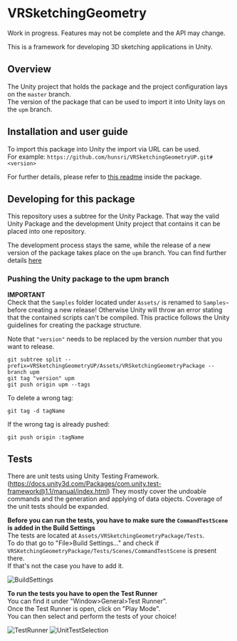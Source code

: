 # VRSketchingGeometry
Work in progress. Features may not be complete and the API may change.

This is a framework for developing 3D sketching applications in Unity.

## Overview

The Unity project that holds the package and the project configuration lays on the `master` branch.</br>
The version of the package that can be used to import it into Unity lays on the `upm` branch.

## Installation and user guide

To import this package into Unity the import via URL can be used.</br>
For example: `https://github.com/hunsri/VRSketchingGeometryUP.git#<version>` </br>

For further details, please refer to [this readme](./Assets/VRSketchingGeometryPackage/README.md) inside the package.

## Developing for this package

This repository uses a subtree for the Unity Package.
That way the valid Unity Package and the development Unity project that contains it can be placed into one repository.

The development process stays the same, while the release of a new version of the package takes place on the `upm` branch.
You can find further details [here](https://www.patreon.com/posts/25070968)

### Pushing the Unity package to the upm branch

**IMPORTANT**</br>
Check that the `Samples` folder located under `Assets/` is renamed to `Samples~` before creating a new release!
Otherwise Unity will throw an error stating that the contained scripts can't be compiled.
This practice follows the Unity guidelines for creating the package structure.

Note that `"version"` needs to be replaced by the version number that you want to release.
```
git subtree split --prefix=VRSketchingGeometryUP/Assets/VRSketchingGeometryPackage --branch upm
git tag "version" upm
git push origin upm --tags
```

To delete a wrong tag:
```
git tag -d tagName
```
If the wrong tag is already pushed:
```
git push origin :tagName
```

## Tests

There are unit tests using Unity Testing Framework. (https://docs.unity3d.com/Packages/com.unity.test-framework@1.1/manual/index.html)
They mostly cover the undoable commands and the generation and applying of data objects.
Coverage of the unit tests should be expanded.

**Before you can run the tests, you have to make sure the `CommandTestScene` is added in the Build Settings**</br>
The tests are located at `Assets/VRSketchingGeometryPackage/Tests`.</br>
To do that go to "File>Build Settings..." and check if `VRSKetchingGeometryPackage/Tests/Scenes/CommandTestScene` is present there.</br>
If that's not the case you have to add it.</br>

![BuildSettings](https://user-images.githubusercontent.com/51961152/195391439-bf552078-04a4-4722-aa1f-a12d7c8d21d0.png)


**To run the tests you have to open the Test Runner**</br>
You can find it under "Window>General>Test Runner".</br>
Once the Test Runner is open, click on "Play Mode".</br>
You can then select and perform the tests of your choice!</br>

![TestRunner](https://user-images.githubusercontent.com/51961152/195391886-76177d36-d95f-46c4-beba-3a93c37cb2f8.png)
![UnitTestSelection](https://user-images.githubusercontent.com/51961152/195391910-92307dfc-6cba-44df-b87e-50a8dfba7976.png)
